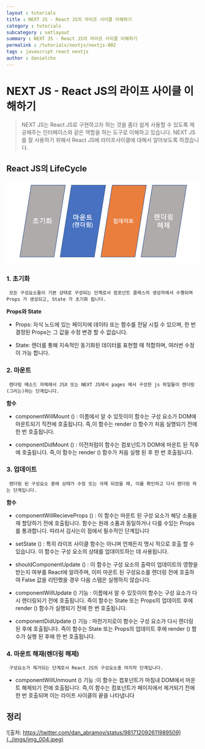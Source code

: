 ```yaml
---
layout : tutorials
title : NEXT JS - React JS의 라이프 사이클 이해하기
category : tutorials
subcategory : setlayout
summary : NEXT JS - React JS의 라이프 사이클 이해하기
permalink : /tutorials/nextjs/nextjs-002
tags : javascript react nextjs
author : danielcho
---
```

# NEXT JS - React JS의 라이프 사이클 이해하기
> NEXT JS는 React JS로 구현하고자 하는 것을 좀더 쉽게 사용할 수 있도록 제공해주는 인터페이스와 같은 역할을 하는 도구로 이해하고 있습니다. 
NEXT JS를 잘 사용하기 위해서 React JS에 라이프사이클에 대해서 알아보도록 하겠습니다.

## React JS의 LifeCycle
![](../imgs/img_003.png)

### 1. 초기화

     모든 구성요소들이 기본 상태로 구성되는 단계로서 컴포넌트 클래스의 생성자에서 수행되며 Props 가 생성되고, State 가 초기화 됩니다.    


**Props와 State**

* Props: 자식 노드에 있는 페이지에 데이타 또는 함수를 전달 시킬 수 있으며, 한 번 결정된 Props는 그 값을 수정 변경 할 수 없습니다.

* State: 렌더를 통해 지속적인 동기화된 데이터를 표현할 때 적합하며, 여러번 수정이 가능 합니다.


### 2. 마운트

     렌더링 메소드 자체에서 JSX 또는 NEXT JS에서 pages 에서 구성한 js 파일들이 렌더링(그리는)하는 단계입니다.

**함수**

* componentWillMount () : 이름에서 알 수 있듯이이 함수는 구성 요소가 DOM에 마운트되기 직전에 호출됩니다. 즉,이 함수는 render () 함수가 처음 실행되기 전에 한 번 호출됩니다.

* componentDidMount () : 이전처럼이 함수는 컴포넌트가 DOM에 마운트 된 직후에 호출됩니다. 즉,이 함수는 render () 함수가 처음 실행 된 후 한 번 호출됩니다.

### 3. 업데이트

     렌더링 된 구성요소 중에 상태가 수정 또는 삭제 되었을 때, 이를 확인하고 다시 렌더링 하는 단계입니다.
     
**함수**

* componentWillRecieveProps () : 이 함수는 마운트 된 구성 요소가 해당 소품을 재 할당하기 전에 호출됩니다. 함수는 원래 소품과 동일하거나 다를 수있는 Props를 통과합니다. 따라서 검사는이 점에서 필수적인 단계입니다

* setState () : 특히 라이프 사이클 함수는 아니며 언제든지 명시 적으로 호출 할 수 있습니다. 이 함수는 구성 요소의 상태를 업데이트하는 데 사용됩니다.

* shouldComponentUpdate () : 이 함수는 구성 요소의 출력이 업데이트의 영향을 받는지 여부를 React에 알려주며, 이미 마운트 된 구성요소를 렌더링 전에 호출하여 False 값을 리턴했을 경우 다음 스템은 실행하지 않습니다.

* componentWillUpdate () 기능 : 이름에서 알 수 있듯이이 함수는 구성 요소가 다시 렌더링되기 전에 호출됩니다. 즉이 함수는 State 또는 Props의 업데이트 후에 render () 함수가 실행되기 전에 한 번 호출됩니다.

* componentDidUpdate () 기능 : 마찬가지로이 함수는 구성 요소가 다시 렌더링 된 후에 호출됩니다. 즉이 함수는 State 또는 Props의 업데이트 후에 render () 함수가 실행 된 후에 한 번 호출됩니다.    

### 4. 마운트 해재(렌더링 해제)

     구성요소가 제거되는 단계로서 React JS의 구성요소중 마지막 단계입니다.
 
* componentWillUnmount () 기능 :이 함수는 컴포넌트가 마침내 DOM에서 마운트 해제되기 전에 호출됩니다. 즉,이 함수는 컴포넌트가 페이지에서 제거되기 전에 한 번 호출되며 이는 라이프 사이클의 끝을 나타냅니다  

## 정리
![출처: https://twitter.com/dan_abramov/status/981712092611989509](../imgs/img_004.jpeg)







  


